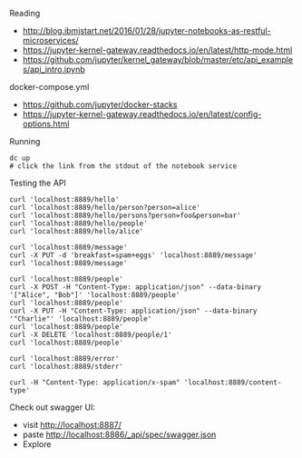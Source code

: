 Reading

- http://blog.ibmjstart.net/2016/01/28/jupyter-notebooks-as-restful-microservices/
- https://jupyter-kernel-gateway.readthedocs.io/en/latest/http-mode.html
- https://github.com/jupyter/kernel_gateway/blob/master/etc/api_examples/api_intro.ipynb

docker-compose.yml

- https://github.com/jupyter/docker-stacks
- https://jupyter-kernel-gateway.readthedocs.io/en/latest/config-options.html

Running

    dc up
    # click the link from the stdout of the notebook service

Testing the API

    curl 'localhost:8889/hello'
    curl 'localhost:8889/hello/person?person=alice'
    curl 'localhost:8889/hello/persons?person=foo&person=bar'
    curl 'localhost:8889/hello/people'
    curl 'localhost:8889/hello/alice'

    curl 'localhost:8889/message'
    curl -X PUT -d 'breakfast=spam+eggs' 'localhost:8889/message'
    curl 'localhost:8889/message'

    curl 'localhost:8889/people'
    curl -X POST -H "Content-Type: application/json" --data-binary '["Alice", "Bob"]' 'localhost:8889/people'
    curl 'localhost:8889/people'
    curl -X PUT -H "Content-Type: application/json" --data-binary '"Charlie"' 'localhost:8889/people'
    curl 'localhost:8889/people'
    curl -X DELETE 'localhost:8889/people/1'
    curl 'localhost:8889/people'

    curl 'localhost:8889/error'
    curl 'localhost:8889/stderr'

    curl -H "Content-Type: application/x-spam" 'localhost:8889/content-type'

Check out swagger UI:

- visit [http://localhost:8887/](http://localhost:8887/)
- paste [http://localhost:8886/_api/spec/swagger.json](http://localhost:8886/_api/spec/swagger.json)
- Explore

